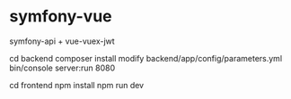 # symfony-vue
symfony-api + vue-vuex-jwt

cd backend
composer install
modify backend/app/config/parameters.yml
bin/console server:run 8080


cd frontend
npm install
npm run dev